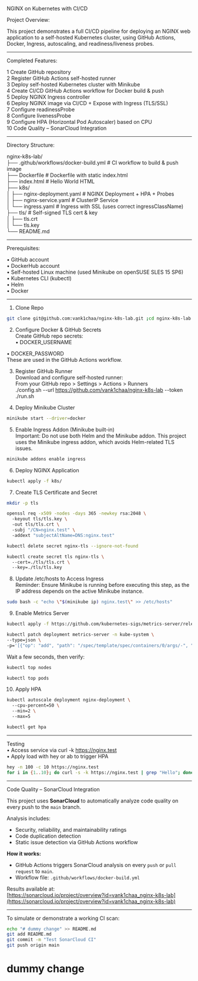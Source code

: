 NGINX on Kubernetes with CI/CD  

Project Overview:  

This project demonstrates a full CI/CD pipeline for deploying an NGINX web application to a self-hosted Kubernetes cluster, using GitHub Actions, Docker, Ingress, autoscaling, and readiness/liveness probes.  
________________________________________  
Completed Features:  

1	Create GitHub repository  
2	Register GitHub Actions self-hosted runner  
3	Deploy self-hosted Kubernetes cluster with Minikube  
4	Create CI/CD GitHub Actions workflow for Docker build & push  
5	Deploy NGINX Ingress controller  
6	Deploy NGINX image via CI/CD + Expose with Ingress (TLS/SSL)  
7	Configure readinessProbe  
8	Configure livenessProbe  
9	Configure HPA (Horizontal Pod Autoscaler) based on CPU  
10  Code Quality – SonarCloud Integration  
________________________________________  
Directory Structure:  

nginx-k8s-lab/  
├── .github/workflows/docker-build.yml   # CI workflow to build & push image  
├── Dockerfile                           # Dockerfile with static index.html  
├── index.html                           # Hello World HTML  
├── k8s/  
│   ├── nginx-deployment.yaml           # NGINX Deployment + HPA + Probes  
│   ├── nginx-service.yaml              # ClusterIP Service  
│   └── ingress.yaml                    # Ingress with SSL (uses correct ingressClassName)  
├── tls/                                 # Self-signed TLS cert & key  
│   ├── tls.crt  
│   └── tls.key  
└── README.md  

________________________________________  
Prerequisites:  

•	GitHub account  
•	DockerHub account  
•	Self-hosted Linux machine (used Minikube on openSUSE SLES 15 SP6)  
•	Kubernetes CLI (kubectl)  
•	Helm  
•	Docker  

________________________________________
1. Clone Repo  
```bash
git clone git@github.com:vank1chaa/nginx-k8s-lab.git ;cd nginx-k8s-lab  
```
2. Configure Docker & GitHub Secrets  
Create GitHub repo secrets:  
•	DOCKER_USERNAME

•	DOCKER_PASSWORD  
These are used in the GitHub Actions workflow.  

3. Register GitHub Runner  
Download and configure self-hosted runner:  
From your GitHub repo > Settings > Actions > Runners  
./config.sh --url https://github.com/vank1chaa/nginx-k8s-lab --token <TOKEN>  
./run.sh  

4. Deploy Minikube Cluster  
```bash
minikube start --driver=docker  
```
5. Enable Ingress Addon (Minikube built-in)  
Important: Do not use both Helm and the Minikube addon. This project uses the Minikube ingress addon, which avoids Helm-related TLS issues.  
```bash
minikube addons enable ingress  
```

6. Deploy NGINX Application  
```bash
kubectl apply -f k8s/  
```
7. Create TLS Certificate and Secret  
```bash
mkdir -p tls
```  
```bash
openssl req -x509 -nodes -days 365 -newkey rsa:2048 \  
  -keyout tls/tls.key \  
  -out tls/tls.crt \  
  -subj "/CN=nginx.test" \  
  -addext "subjectAltName=DNS:nginx.test"  
```
```bash
kubectl delete secret nginx-tls --ignore-not-found
```
```bash
kubectl create secret tls nginx-tls \  
  --cert=./tls/tls.crt \  
  --key=./tls/tls.key  
  ```
8. Update /etc/hosts to Access Ingress  
Reminder: Ensure Minikube is running before executing this step, as the IP address depends on the active Minikube instance.  
```bash
sudo bash -c "echo \"$(minikube ip) nginx.test\" >> /etc/hosts"  
```  
9. Enable Metrics Server  
```bash
kubectl apply -f https://github.com/kubernetes-sigs/metrics-server/releases/latest/download/components.yaml
```
  ```bash
kubectl patch deployment metrics-server -n kube-system \  
  --type=json \  
  -p='[{"op": "add", "path": "/spec/template/spec/containers/0/args/-", "value": "--kubelet-insecure-tls"}]'  
```
Wait a few seconds, then verify:   
```bash
kubectl top nodes
```
```bash  
kubectl top pods  
```
10. Apply HPA  
```bash
kubectl autoscale deployment nginx-deployment \  
  --cpu-percent=50 \  
  --min=2 \  
  --max=5
```
```bash  
kubectl get hpa  
```
________________________________________  
Testing  
•	Access service via curl -k https://nginx.test  
•	Apply load with hey or ab to trigger HPA  
```bash
hey -n 100 -c 10 https://nginx.test  
for i in {1..10}; do curl -s -k https://nginx.test | grep "Hello"; done
```
________________________________________
Code Quality – SonarCloud Integration

This project uses **SonarCloud** to automatically analyze code quality on every push to the `main` branch.

Аnalysis includes:
- Security, reliability, and maintainability ratings  
- Code duplication detection  
- Static issue detection via GitHub Actions workflow  

**How it works:**
- GitHub Actions triggers SonarCloud analysis on every `push` or `pull request` to `main`.
- Workflow file: `.github/workflows/docker-build.yml`

Results available at:  
[https://sonarcloud.io/project/overview?id=vank1chaa_nginx-k8s-lab](https://sonarcloud.io/project/overview?id=vank1chaa_nginx-k8s-lab)

---

To simulate or demonstrate a working CI scan:

```bash
echo "# dummy change" >> README.md
git add README.md
git commit -m "Test SonarCloud CI"
git push origin main
```  
# dummy change
